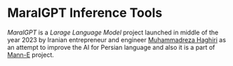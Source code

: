 # MaralGPT Inference Tools

_MaralGPT_ is a _Larage Language Model_ project launched in middle of the year 2023 by Iranian entrepreneur and engineer [Muhammadreza Haghiri](https://haghiri75.com/en) as an attempt to improve the AI for Persian language and also it is a part of [Mann-E](https://manne.ir) project.